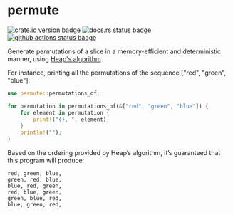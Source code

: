 # permute

[![crate.io version badge](https://img.shields.io/crates/v/permute)](https://crates.io/crate/permute)
[![docs.rs status badge](https://img.shields.io/docsrs/permute)](https://docs.rs/permute)
[![github actions status badge](https://github.com/noracodes/permute-rs/actions/workflows/rust.yml/badge.svg)](https://github.com/noracodes/permute-rs/)

Generate permutations of a slice in a memory-efficient and deterministic manner, using
[Heap's algorithm](https://en.wikipedia.org/wiki/Heap%27s_algorithm).

For instance, printing all the permutations of the sequence ["red", "green",
"blue"]:

```rust
use permute::permutations_of;

for permutation in permutations_of(&["red", "green", "blue"]) {
    for element in permutation {
        print!("{}, ", element);
    }
    println!("");
}
```

Based on the ordering provided by Heap’s algorithm, it’s guaranteed that this
program will produce:

```text
red, green, blue,
green, red, blue,
blue, red, green,
red, blue, green,
green, blue, red,
blue, green, red,
```

